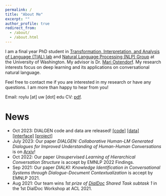 ```yaml
---
permalink: /
title: "About Me"
excerpt: ""
author_profile: true
redirect_from:
  - /about/
  - /about.html
---
```


I am a final year PhD student in <a href="http://tial-uw.github.io/">Transformation, Interpretation, and Analysis of Language (TIAL) lab</a> and <a href="https://nlp.washington.edu/">Natural Language Processing (NLP) Group</a> at the University of Washington. My advisor is Dr. <a href="https://people.ece.uw.edu/ostendorf/" >Mari Ostendorf</a>. My research interests focus on deep learning and its applications on conversational natural language.

Feel free to contact me if you are interested in my research or have any questions. I am more than happy to hear from you!

Email: roylu [at] uw [dot] edu
CV: <a href="files/boru_roylu.pdf" target="_blank">pdf</a>.

News
========
* Oct 2023: DIALGEN code and data are released! [[code]](https://github.com/boru-roylu/DialGenModel/tree/main) [[data]](https://github.com/boru-roylu/DialGenModel/tree/main/dialgen_data/v1.0) [[interface]](https://github.com/boru-roylu/DialGenFramework) [[project]](https://nlp.borulu.com/DialGen/)
* July 2023: Our paper *DIALGEN: Collaborative Human-LM Generated Dialogues for Improved Understanding of Human-Human Conversations* is on [Arxiv](https://arxiv.org/abs/2307.07047)!
* Oct 2022: Our paper *Unsupervised Learning of Hierarchical Conversation Structure* is accept by EMNLP 2022 Findings.
* Sep 2021: Our paper *DIALKI: Knowledge Identification in Conversational Systems through Dialogue-Document Contextualization* is accept by EMNLP 2021.
* Aug 2021: Our team wins *1st prize of [DialDoc](https://doc2dial.github.io/) Shared Task subtask 1* in the 1st DialDoc Workshop at ACL 2021.
